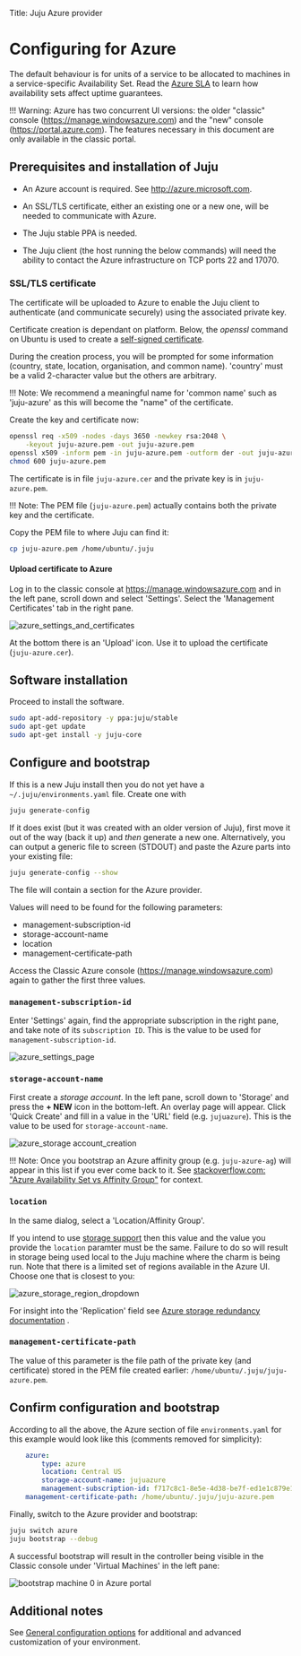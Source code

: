 Title: Juju Azure provider  


# Configuring for Azure 

The default behaviour is for units of a service to be allocated to
machines in a service-specific Availability Set. Read the
[Azure SLA](https://azure.microsoft.com/en-gb/support/legal/sla/) to learn how
availability sets affect uptime guarantees.

!!! Warning: Azure has two concurrent UI versions: the older "classic" console
(https://manage.windowsazure.com) and the "new" console
(https://portal.azure.com). The features necessary in this document are only
available in the classic portal.


## Prerequisites and installation of Juju

 - An Azure account is required. See http://azure.microsoft.com.

 - An SSL/TLS certificate, either an existing one or a new one, will be needed to
   communicate with Azure.

 - The Juju stable PPA is needed.

 - The Juju client (the host running the below commands) will need the ability
   to contact the Azure infrastructure on TCP ports 22 and 17070.

### SSL/TLS certificate

The certificate will be uploaded to Azure to enable the Juju client to
authenticate (and communicate securely) using the associated private key.

Certificate creation is dependant on platform. Below, the *openssl* command
on Ubuntu is used to create a
[self-signed certificate](https://en.wikipedia.org/wiki/Self-signed_certificate).

During the creation process, you will be prompted for some information
(country, state, location, organisation, and common name). 'country' must be a
valid 2-character value but the others are arbitrary.

!!! Note: We recommend a meaningful name for 'common name' such as 'juju-azure'
as this will become the "name" of the certificate.

Create the key and certificate now:

```bash
openssl req -x509 -nodes -days 3650 -newkey rsa:2048 \
	-keyout juju-azure.pem -out juju-azure.pem
openssl x509 -inform pem -in juju-azure.pem -outform der -out juju-azure.cer
chmod 600 juju-azure.pem
```

The certificate is in file `juju-azure.cer` and the private key is in
`juju-azure.pem`.

!!! Note: The PEM file (`juju-azure.pem`) actually contains both the private key
and the certificate.

Copy the PEM file to where Juju can find it:

```bash
cp juju-azure.pem /home/ubuntu/.juju
```

#### Upload certificate to Azure

Log in to the classic console at https://manage.windowsazure.com and in the
left pane, scroll down and select 'Settings'. Select the 'Management
Certificates' tab in the right pane. 

![azure_settings_and_certificates](media/config-azure-stable_settings_and_certificates.png)

At the bottom there is an 'Upload' icon.  Use it to upload the certificate
(`juju-azure.cer`).


## Software installation

Proceed to install the software.

```bash
sudo apt-add-repository -y ppa:juju/stable
sudo apt-get update
sudo apt-get install -y juju-core
```


## Configure and bootstrap

If this is a new Juju install then you do not yet have a
`~/.juju/environments.yaml` file. Create one with

```bash
juju generate-config
```

If it does exist (but it was created with an older version of Juju), first move
it out of the way (back it up) and *then* generate a new one. Alternatively,
you can output a generic file to screen (STDOUT) and paste the Azure parts into
your existing file:

```bash
juju generate-config --show
```

The file will contain a section for the Azure provider.

Values will need to be found for the following parameters:

 - management-subscription-id
 - storage-account-name
 - location
 - management-certificate-path

Access the Classic Azure console (https://manage.windowsazure.com) again to
gather the first three values.

### `management-subscription-id`

Enter 'Settings' again, find the appropriate subscription in the right pane, and
take note of its `subscription ID`. This is the value to be used for
`management-subscription-id`.

![azure_settings_page](media/config-azure-stable_settings-page.png)

### `storage-account-name`

First create a *storage account*. In the left pane, scroll down to 'Storage'
and press the **+ NEW** icon in the bottom-left. An overlay page will appear.
Click 'Quick Create' and fill in a value in the 'URL' field (e.g. `jujuazure`).
This is the value to be used for `storage-account-name`.

![azure_storage account_creation](media/config-azure-stable_storage.png)

!!! Note: Once you bootstrap an Azure affinity group (e.g. `juju-azure-ag`)
will appear in this list if you ever come back to it. See
[stackoverflow.com: "Azure Availability Set vs Affinity Group"](http://stackoverflow.com/questions/25472549/azure-availability-set-vs-affinity-group)
for context.

### `location`

In the same dialog, select a 'Location/Affinity Group'.

If you intend to use [storage support](./storage.html) then this value and the
value you provide the `location` paramter must be the same. Failure to do so
will result in storage being used local to the Juju machine where the charm is
being run. Note that there is a limited set of regions available in the Azure
UI. Choose one that is closest to you:

![azure_storage_region_dropdown](media/config-azure-stable_storage_locations_dropdown.png)

For insight into the 'Replication' field see
[Azure storage redundancy documentation](https://azure.microsoft.com/documentation/articles/storage-redundancy)
.

### `management-certificate-path`

The value of this parameter is the file path of the private key (and
certificate) stored in the PEM file created earlier:
`/home/ubuntu/.juju/juju-azure.pem`.


## Confirm configuration and bootstrap

According to all the above, the Azure section of file `environments.yaml` for
this example would look like this (comments removed for simplicity):

```yaml
    azure:
        type: azure
        location: Central US
        storage-account-name: jujuazure
        management-subscription-id: f717c8c1-8e5e-4d38-be7f-ed1e1c879e18
	management-certificate-path: /home/ubuntu/.juju/juju-azure.pem
```

Finally, switch to the Azure provider and bootstrap:

```bash
juju switch azure
juju bootstrap --debug
```

A successful bootstrap will result in the controller being visible in the Classic console
under 'Virtual Machines' in the left pane:

![bootstrap machine 0 in Azure portal](media/config-azure-stable_machine_0.png)


## Additional notes

See [General configuration options](https://jujucharms.com/docs/stable/config-general)
for additional and advanced customization of your environment.
